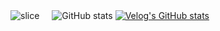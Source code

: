 <div align="center">
  <div style="display: flex; align-items: center;">
    <div>
      <img src="https://capsule-render.vercel.app/api?type=slice&color=auto&height=200&text=Good%20morning,&fontAlign=70&rotate=13&fontAlignY=25&desc=it's%20Hyejin's%20GitHub%20!&descAlign=70.&descAlignY=44" alt="slice" />
    </div>
    <div style="margin-left: 20px;">
      <img src="https://github-readme-stats.vercel.app/api?username=hyejinbeck&count_private=true&show_icons=true&theme=solarized-light" alt="GitHub stats" />
      <a href="https://velog.io/@beckhye">
        <img src="https://velog-readme-stats.vercel.app/api?name=beckhye" alt="Velog's GitHub stats" />
      </a>
    </div>
  </div>
</div>
